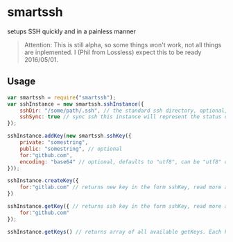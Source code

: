 # smartssh
setups SSH quickly and in a painless manner

> Attention: This is still alpha, so some things won't work, not all things are inplemented.
I (Phil from Lossless) expect this to be ready 2016/05/01.

## Usage

```javascript
var smartssh = require("smartssh");
var sshInstance = new smartssh.sshInstance({
    sshDir: "/some/path/.ssh", // the standard ssh directory, optional, defaults to "~./.ssh"
    sshSync: true // sync ssh this instance will represent the status of an ssh dir if set to true;
});

sshInstance.addKey(new smartssh.sshKey({ 
    private: "somestring",
    public: "somestring", // optional
    for:"github.com",
    encoding: "base64" // optional, defaults to "utf8", can be "utf8" or "base64", useful for reading ssh keys from environment variables
}));

sshInstance.createKey({
    for:"gitlab.com" // returns new key in the form sshKey, read more about the sshKey class below
})

sshInstance.getKey({ // returns ssh key in the form sshKey, read more about the sshKey class below
    for:"github.com"
});

sshInstance.getKeys() // returns array of all available getKeys. Each key is in form of class sshKey

```